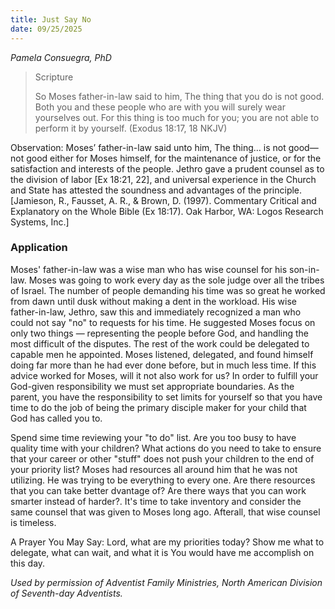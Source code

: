 ```yaml
---
title: Just Say No
date: 09/25/2025
---
```


_Pamela Consuegra, PhD_

> <p>Scripture</p>
> So Moses father-in-law said to him, The thing that you do is not good. Both you and these people who are with you will surely wear yourselves out. For this thing is too much for you; you are not able to perform it by yourself. (Exodus 18:17, 18 NKJV)

Observation: Moses’ father-in-law said unto him, The thing… is not good—not good either for Moses himself, for the maintenance of justice, or for the satisfaction and interests of the people. Jethro gave a prudent counsel as to the division of labor [Ex 18:21, 22], and universal experience in the Church and State has attested the soundness and advantages of the principle. [Jamieson, R., Fausset, A. R., & Brown, D. (1997). Commentary Critical and Explanatory on the Whole Bible (Ex 18:17). Oak Harbor, WA: Logos Research Systems, Inc.]

### Application

Moses' father-in-law was a wise man who has wise counsel for his son-in-law. Moses was going to work every day as the sole judge over all the tribes of Israel. The number of people demanding his time was so great he worked from dawn until dusk without making a dent in the workload. His wise father-in-law, Jethro, saw this and immediately recognized a man who could not say "no" to requests for his time. He suggested Moses focus on only two things — representing the people before God, and handling the most difficult of the disputes. The rest of the work could be delegated to capable men he appointed. Moses listened, delegated, and found himself doing far more than he had ever done before, but in much less time. If this advice worked for Moses, will it not also work for us? In order to fulfill your God-given responsibility we must set appropriate boundaries. As the parent, you have the responsibility to set limits for yourself so that you have time to do the job of being the primary disciple maker for your child that God has called you to.

Spend sime time reviewing your "to do" list. Are you too busy to have quality time with your children? What actions do you need to take to ensure that your career or other "stuff" does not push your children to the end of your priority list? Moses had resources all around him that he was not utilizing. He was trying to be everything to every one. Are there resources that you can take better dvantage of? Are there ways that you can work smarter instead of harder?. It's time to take inventory and consider the same counsel that was given to Moses long ago. Afterall, that wise counsel is timeless.

A Prayer You May Say: Lord, what are my priorities today? Show me what to delegate, what can wait, and what it is You would have me accomplish on this day.

_Used by permission of Adventist Family Ministries, North American Division of Seventh-day Adventists._